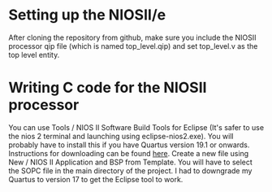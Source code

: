 # Setting up the NIOSII/e

After cloning the repository from github, make sure you include the NIOSII processor qip file (which is named top_level.qip) and set top_level.v as the top level entity.

# Writing C code for the NIOSII processor

You can use Tools / NIOS II Software Build Tools for Eclipse (It's safer to use the nios 2 terminal and launching using eclipse-nios2.exe). You will probably have to install this if you have Quartus version 19.1 or onwards. Instructions for downloading can be found <a href=https://www.intel.com/content/www/us/en/support/programmable/articles/000086893.html>here</a>. Create a new file using New / NIOS II Application and BSP from Template. You will have to select the SOPC file in the main directory of the project. I had to downgrade my Quartus to version 17 to get the Eclipse tool to work.

